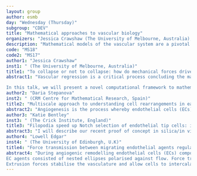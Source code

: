 ```yaml
---
layout: group
author: esmb
day: "Wednesday (Thursday)"
subgroup: "CDEV"
title: "Mathematical approaches to vascular biology"
organizers: "Jessica Crawshaw (The University of Melbourne, Australia), James Osborne (The University of Melbourne, Australia), Lowell Edgar (The University of Edinburgh, Scotland)"
description: "Mathematical models of the vascular system are a pivotal component of mathematical biology woven between many important areas of the field, including developmental biology, oncology, drug development, tissue engineering, regenerative medicine, and more. The approach one takes to model the vascular system will vary depending on the biological question at hand and the translational application of the model. This mini-symposium aims to bring together mathematicians modelling the vascular system from different areas of biology, using different modelling strategies and with different perspectives to share their important research in a lively and diverse forum. In doing so, we are encouraging the integration and dissemination of new modelling techniques, knowledge and data between the different facets of mathematical vascular biology, which ultimately promotes the translation of vascular mathematical biology to clinically applicable outcomes."
code: "MS18"
code2: "MS17"
author1: "Jessica Crawshaw"
inst1: " (The University of Melbourne, Australia)"
title1: "To collapse or not to collapse: how do mechanical forces drive vascular regression?"
abstract1: "Vascular regression is a critical process concluding the maturation of developing capillary networks, in which redundant blood vessels are removed. Recent research suggests that forces from the local blood flow (haemodynamic forces) trigger polarized endothelial cell migration against the flow, resulting in capillary collapse and regression. However, vascular regression is also driven by several additional pathways including local adhesion forces and cellular signalling factors. Due to the delicate nature of these microvessels, it is difficult to experimentally untangle the roles of each pathway during vascular development. As such, the development of computational models to analyse the relationship between the local haemodynamic forces and the surrounding vasculature during regression are invaluable.

In this talk, we will present a novel computational framework to mathematically study and isolate the role of haemodynamic in vessel deformation and collapse during vascular regression. To model regression, we describe the capillary wall as a discretised hyperelastic membrane, coupled with a lattice-Boltzmann model of blood flow in an iterative manner. This discrete approach provides a natural framework to consider the relationship between the capillary wall and the local blood flow, and allows for the easy inclusion of structural heterogeneities across the capillary wall. Using this model we are able to examine the role of the haemodynamic forces during vascular regression, as well as the network level ramifications of local regression."
author2: "Daria Stepanova"
inst2: " (CRM Centre for Mathematical Research, Spain)"
title2: "Multiscale approach to understanding cell rearrangements in early angiogenesis"
abstract2: "Angiogenesis is the process whereby endothelial cells (ECs) migrate from a pre-existing vascular bed guided by local environmental cues and interacting with each other to eventually create a new vascular network. We introduce a multiscale model of migration-driven angiogenic sprouting which accounts for the individual phenotype selection of ECs, cell-cell and cell-extracellular matrix interactions. The model, calibrated and validated against various experimental data, captures the characteristic behavior of ECs: branching, cell mixing and, chemotactic sensitivity. These properties, rather than being hard-wired into the model, emerge naturally due to accounting for heterogeneous behavior of ECs depending on their gene expression pattern. This allows us to use the model to investigate the role of cell rearrangements during angiogenic sprouting on the vascular network structure. In particular, we show how cells with impaired gene expression of a specific receptor are characterised by reduced levels of cell rearrangement which influences the branching pattern of vascular networks. Overall, our results support the hypothesis that cell rearrangements play a central role in angiogenesis."
author3: "Katie Bentley"
inst3: " (The Crick Institute, England)"
title3: "Filopodia speed up Notch selection of endothelial tip cells: in silico predictions confirmed in vivo"
abstract3: "I will describe our recent proof of concept in silica/in vivo study demonstrating that filopodia (actin-rich, dynamic, finger-like cell membrane protrusions) play an unexpected role in speeding up collective endothelial decisions during the time-constrained process of 'tip cell' selection during blood vessel formation (angiogenesis). We first validate simulation predictions in vivo with live imaging of zebrafish intersegmental vessel growth. Further simulation studies then indicate the effect is due to the coupled positive feedback between movement and sensing on filopodia conferring a bistable switch-like property to Notch lateral inhibition, ensuring tip selection is a rapid and robust process. We then employ measures from computational neuroscience to assess whether filopodia function as a primitive (basal) form of active perception due to the sensorimotor coordination apparent in filopodia and find evidence in support. By viewing cell behaviour through the 'basal cognitive lens' we acquire a fresh perspective on the tip cell selection process, revealing a hidden, yet vital time-keeping role for filopodia. Finally, I’ll discuss a myriad of new and exciting research directions stemming from our conceptual approach to interpreting cell behaviour."
author4: "Lowell Edgar"
inst4: " (The University of Edinburgh, U.K)"
title4: "Force transmission between migrating endothelial agents regulates functional shunting during angiogenic remodelling"
abstract4: "During angiogenic remodelling endothelial cells (ECs) composing blood vessels polarise and migrate against the direction of flow. The cellular mechanisms which prevent functional shunting during this process remain poorly understood despite being relevant to arteriovenous malformations and dysfunctional microcirculation and local hypoxia in cancer. We hypothesise that force transmission between migrating ECs plays a crucial role in shunt formation and have designed a model based on force-transmitting agents to investigate. 
EC agents consisted of nested ellipses polarised against flow. Force transmission between neighbouring agents, based on overlap, consists of extrusive (pushing) forces which maintain spacing and cohesive (pulling) forces which maintain the collective. We simulated migration within an idealised capillary plexus in which agents either split apart or combined at bifurcations based on the convergence/divergence of flow. 
Extrusion forces stabilise the vasculature and allow cells to intercalate to reduce stress. Excessive amounts of cohesion disrupted this intercalation, creating tension and prolonged flow reversals. Flow reversals switch convergence/divergence at bifurcations, which aggregates cells and leads to shunting and perfusion loss. Our results implicate dysfunctional junctional remodelling and/or force transmission as a possible mechanism vascular malformation and implicate new targets for investigation in future experimental studies."
---
```

